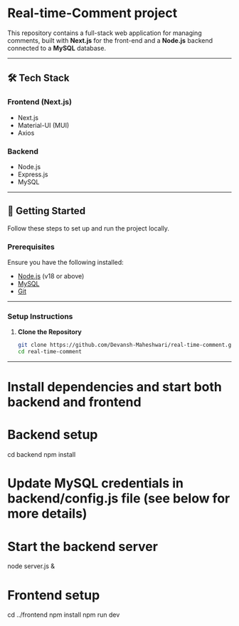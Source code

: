 # Real-time-Comment project

This repository contains a full-stack web application for managing comments, built with **Next.js** for the front-end and a **Node.js** backend connected to a **MySQL** database.

---


## 🛠️ Tech Stack

### **Frontend (Next.js)**
- Next.js 
- Material-UI (MUI)
- Axios

### **Backend**
- Node.js
- Express.js
- MySQL

---

## 🚀 Getting Started

Follow these steps to set up and run the project locally.

### **Prerequisites**
Ensure you have the following installed:
- [Node.js](https://nodejs.org) (v18 or above)
- [MySQL](https://www.mysql.com/)
- [Git](https://git-scm.com/)

---

### **Setup Instructions**

1. **Clone the Repository**
   ```bash
   git clone https://github.com/Devansh-Maheshwari/real-time-comment.git  
   cd real-time-comment

---
# Install dependencies and start both backend and frontend

# Backend setup
cd backend
npm install
# Update MySQL credentials in backend/config.js file (see below for more details)

# Start the backend server
node server.js &

# Frontend setup
cd ../frontend
npm install
npm run dev
